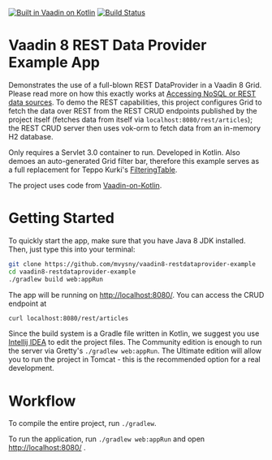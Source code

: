 [![Built in Vaadin on Kotlin](http://vaadinonkotlin.eu/images/built_in_vok_badge_small.png)](http://vaadinonkotlin.eu)
[![Build Status](https://travis-ci.org/mvysny/vaadin8-restdataprovider-example.svg?branch=master)](https://travis-ci.org/mvysny/vaadin8-restdataprovider-example)

# Vaadin 8 REST Data Provider Example App

Demonstrates the use of a full-blown REST DataProvider in a Vaadin 8 Grid. Please read more on
how this exactly works at [Accessing NoSQL or REST data sources](http://www.vaadinonkotlin.eu/nosql_rest_datasources.html).
To demo the REST capabilities, this project configures Grid to fetch the data over REST from the
REST CRUD endpoints published by the project itself (fetches data from itself via `localhost:8080/rest/articles`); the REST CRUD server then uses vok-orm to fetch
data from an in-memory H2 database.

Only requires a Servlet 3.0 container to run. Developed in Kotlin. Also demoes an auto-generated
Grid filter bar, therefore this example serves as a full replacement for Teppo Kurki's
[FilteringTable](https://vaadin.com/directory/component/filteringtable).

The project uses code from [Vaadin-on-Kotlin](http://vaadinonkotlin.eu).

# Getting Started

To quickly start the app, make sure that you have Java 8 JDK installed. Then, just type this into your terminal:

```bash
git clone https://github.com/mvysny/vaadin8-restdataprovider-example
cd vaadin8-restdataprovider-example
./gradlew build web:appRun
```

The app will be running on [http://localhost:8080/](http://localhost:8080/). You can access the CRUD endpoint at

```bash
curl localhost:8080/rest/articles
```

Since the build system is a Gradle file written in Kotlin, we suggest you use [Intellij IDEA](https://www.jetbrains.com/idea/download)
to edit the project files. The Community edition is enough to run the server
via Gretty's `./gradlew web:appRun`. The Ultimate edition will allow you to run the project in Tomcat - this is the recommended
option for a real development.

# Workflow

To compile the entire project, run `./gradlew`.

To run the application, run `./gradlew web:appRun` and open [http://localhost:8080/](http://localhost:8080/) .
